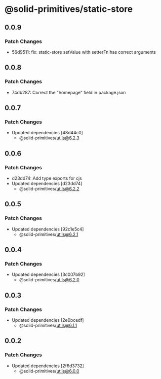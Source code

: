# @solid-primitives/static-store

## 0.0.9

### Patch Changes

- 56d9511: fix: static-store setValue with setterFn has correct arguments

## 0.0.8

### Patch Changes

- 74db287: Correct the "homepage" field in package.json

## 0.0.7

### Patch Changes

- Updated dependencies [48d44c0]
  - @solid-primitives/utils@6.2.3

## 0.0.6

### Patch Changes

- d23dd74: Add type exports for cjs
- Updated dependencies [d23dd74]
  - @solid-primitives/utils@6.2.2

## 0.0.5

### Patch Changes

- Updated dependencies [92c1e5c4]
  - @solid-primitives/utils@6.2.1

## 0.0.4

### Patch Changes

- Updated dependencies [3c007b92]
  - @solid-primitives/utils@6.2.0

## 0.0.3

### Patch Changes

- Updated dependencies [2e0bcedf]
  - @solid-primitives/utils@6.1.1

## 0.0.2

### Patch Changes

- Updated dependencies [2f6d3732]
  - @solid-primitives/utils@6.0.0

